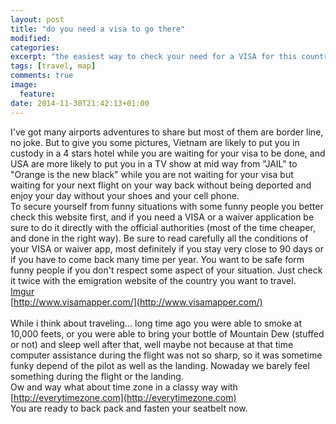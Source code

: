 ```yaml
---
layout: post
title: "do you need a visa to go there"
modified:
categories:
excerpt: "the easiest way to check your need for a VISA for this country"
tags: [travel, map]
comments: true
image:
  feature:
date: 2014-11-30T21:42:13+01:00
---
```


I've got many airports adventures to share but most of them are border line, no joke.
But to give you some pictures, Vietnam are likely to put you in custody in a 4 stars hotel while you are waiting for your visa to be done, and USA are more likely to put you in a TV show at mid way from "JAIL" to "Orange is the new black" while you are not waiting for your visa but waiting for your next flight on your way back without being deported and enjoy your day without your shoes and your cell phone.
<br>
To secure yourself from funny situations with some funny people you better check this website first, and if you need a VISA or a waiver application be sure to do it directly with the official authorities (most of the time cheaper, and done in the right way). Be sure to read carefully all the conditions of your VISA or waiver app, most definitely if you stay very close to 90 days or if you have to come back many time per year. You want to be safe form funny people if you don't respect some aspect of your situation. Just check it twice with the emigration website of the country you want to travel.
<br>
[Imgur](http://i.imgur.com/2HdPJxl.png?1)
<br>
[http://www.visamapper.com/](http://www.visamapper.com/)
<br>
<br>
While i think about traveling... long time ago you were able to smoke at 10,000 feets, or you were able to bring your bottle of Mountain Dew (stuffed or not) and sleep well after that, well maybe not because at that time computer assistance during the flight was not so sharp, so it was sometime funky depend of the pilot as well as the landing. Nowaday we barely feel something during the flight or the landing.
<br>
Ow and way what about time zone in a classy way with [http://everytimezone.com](http://everytimezone.com)
<br>
You are ready to back pack and fasten your seatbelt now.
